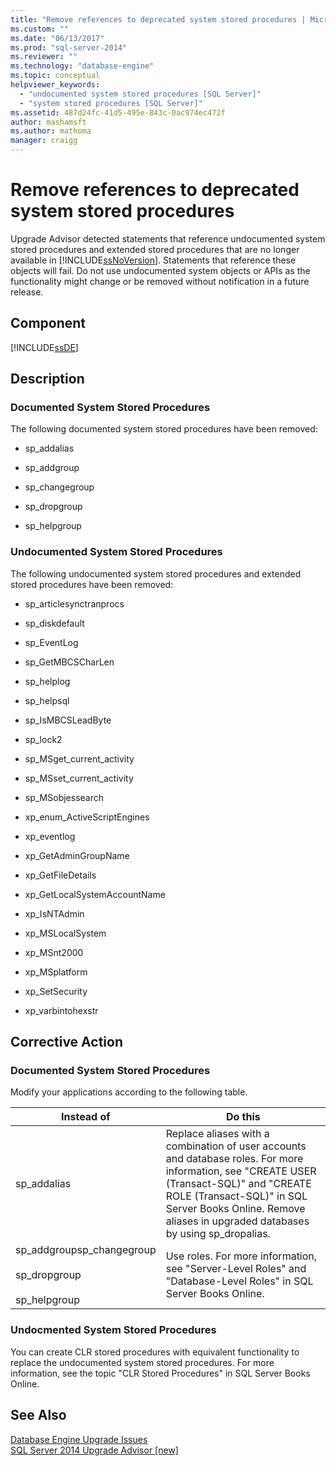 ```yaml
---
title: "Remove references to deprecated system stored procedures | Microsoft Docs"
ms.custom: ""
ms.date: "06/13/2017"
ms.prod: "sql-server-2014"
ms.reviewer: ""
ms.technology: "database-engine"
ms.topic: conceptual
helpviewer_keywords: 
  - "undocumented system stored procedures [SQL Server]"
  - "system stored procedures [SQL Server]"
ms.assetid: 487d24fc-41d5-495e-843c-0ac974ec472f
author: mashamsft
ms.author: mathoma
manager: craigg
---
```

# Remove references to deprecated system stored procedures
  Upgrade Advisor detected statements that reference undocumented system stored procedures and extended stored procedures that are no longer available in [!INCLUDE[ssNoVersion](../../includes/ssnoversion-md.md)]. Statements that reference these objects will fail. Do not use undocumented system objects or APIs as the functionality might change or be removed without notification in a future release.  
  
## Component  
 [!INCLUDE[ssDE](../../includes/ssde-md.md)]  
  
## Description  
  
### Documented System Stored Procedures  
 The following documented system stored procedures have been removed:  
  
-   sp_addalias  
  
-   sp_addgroup  
  
-   sp_changegroup  
  
-   sp_dropgroup  
  
-   sp_helpgroup  
  
### Undocumented System Stored Procedures  
 The following undocumented system stored procedures and extended stored procedures have been removed:  
  
-   sp_articlesynctranprocs  
  
-   sp_diskdefault  
  
-   sp_EventLog  
  
-   sp_GetMBCSCharLen  
  
-   sp_helplog  
  
-   sp_helpsql  
  
-   sp_IsMBCSLeadByte  
  
-   sp_lock2  
  
-   sp_MSget_current_activity  
  
-   sp_MSset_current_activity  
  
-   sp_MSobjessearch  
  
-   xp_enum_ActiveScriptEngines  
  
-   xp_eventlog  
  
-   xp_GetAdminGroupName  
  
-   xp_GetFileDetails  
  
-   xp_GetLocalSystemAccountName  
  
-   xp_IsNTAdmin  
  
-   xp_MSLocalSystem  
  
-   xp_MSnt2000  
  
-   xp_MSplatform  
  
-   xp_SetSecurity  
  
-   xp_varbintohexstr  
  
## Corrective Action  
  
### Documented System Stored Procedures  
 Modify your applications according to the following table.  
  
|Instead of|Do this|  
|----------------|-------------|  
|sp_addalias|Replace aliases with a combination of user accounts and database roles. For more information, see "CREATE USER (Transact-SQL)" and "CREATE ROLE (Transact-SQL)" in SQL Server Books Online. Remove aliases in upgraded databases by using sp_dropalias.|  
|sp_addgroupsp_changegroup<br /><br /> sp_dropgroup<br /><br /> sp_helpgroup|Use roles. For more information, see "Server-Level Roles" and "Database-Level Roles" in SQL Server Books Online.|  
  
### Undocmented System Stored Procedures  
 You can create CLR stored procedures with equivalent functionality to replace the undocumented system stored procedures. For more information, see the topic "CLR Stored Procedures" in SQL Server Books Online.  
  
## See Also  
 [Database Engine Upgrade Issues](../../../2014/sql-server/install/database-engine-upgrade-issues.md)   
 [SQL Server 2014 Upgrade Advisor &#91;new&#93;](sql-server-2014-upgrade-advisor.md)  
  
  
